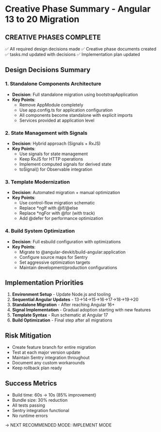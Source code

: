 # Creative Phase Summary - Angular 13 to 20 Migration

## CREATIVE PHASES COMPLETE

✅ All required design decisions made
✅ Creative phase documents created
✅ tasks.md updated with decisions
✅ Implementation plan updated

## Design Decisions Summary

### 1. **Standalone Components Architecture**
- **Decision**: Full standalone migration using bootstrapApplication
- **Key Points**:
  - Remove AppModule completely
  - Use app.config.ts for application configuration
  - All components become standalone with explicit imports
  - Services provided at application level

### 2. **State Management with Signals**
- **Decision**: Hybrid approach (Signals + RxJS)
- **Key Points**:
  - Use signals for state management
  - Keep RxJS for HTTP operations
  - Implement computed signals for derived state
  - toSignal() for Observable integration

### 3. **Template Modernization**
- **Decision**: Automated migration + manual optimization
- **Key Points**:
  - Use control-flow migration schematic
  - Replace *ngIf with @if/@else
  - Replace *ngFor with @for (with track)
  - Add @defer for performance optimization

### 4. **Build System Optimization**
- **Decision**: Full esbuild configuration with optimizations
- **Key Points**:
  - Migrate to @angular-devkit/build-angular:application
  - Configure source maps for Sentry
  - Set aggressive optimization targets
  - Maintain development/production configurations

## Implementation Priorities

1. **Environment Setup** - Update Node.js and tooling
2. **Sequential Angular Updates** - 13→14→15→16→17→18→19→20
3. **Standalone Migration** - After reaching Angular 16+
4. **Signal Implementation** - Gradual adoption starting with new features
5. **Template Syntax** - Run schematic at Angular 17
6. **Build Optimization** - Final step after all migrations

## Risk Mitigation

- Create feature branch for entire migration
- Test at each major version update
- Maintain Sentry integration throughout
- Document any custom workarounds
- Keep rollback plan ready

## Success Metrics

- Build time: 60s → 10s (85% improvement)
- Bundle size: 30% reduction
- All tests passing
- Sentry integration functional
- No runtime errors

→ NEXT RECOMMENDED MODE: IMPLEMENT MODE